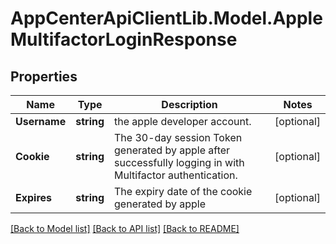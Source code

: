 # AppCenterApiClientLib.Model.AppleMultifactorLoginResponse
## Properties

Name | Type | Description | Notes
------------ | ------------- | ------------- | -------------
**Username** | **string** | the apple developer account. | [optional] 
**Cookie** | **string** | The 30-day session Token generated by apple after successfully logging in with Multifactor authentication. | [optional] 
**Expires** | **string** | The expiry date of the cookie generated by apple | [optional] 

[[Back to Model list]](../README.md#documentation-for-models) [[Back to API list]](../README.md#documentation-for-api-endpoints) [[Back to README]](../README.md)


